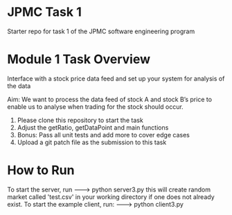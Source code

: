# JPMC Task 1
Starter repo for task 1 of the JPMC software engineering program

# Module 1 Task Overview
Interface with a stock price data feed and set up your system for analysis of the data

Aim: We want to process the data feed of stock A and stock B’s price to enable us to analyse when trading for the stock should occur.

1. Please clone this repository to start the task
2. Adjust the getRatio, getDataPoint and main functions
3. Bonus: Pass all unit tests and add more to cover edge cases
4. Upload a git patch file as the submission to this task

# How to Run
To start the server, run
--->   python server3.py
this will create random market called 'test.csv' in your working directory if one does not already exist.
To start the example client, run:
--->   python client3.py
